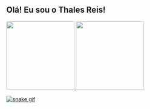 ## Olá! Eu sou o Thales Reis!
<div>
  <a href="https://github.com/thalesreis7">
  <img height="180em" src="https://github-readme-stats.vercel.app/api?username=ThalesReis&show_icons=true&theme=github_dark" />
  <img height="180em" src="https://github-readme-stats.vercel.app/api/top-langs/?username=thalesreis7&layout=compact&theme=github_dark" />
</div>
    
![snake gif](https://github.com/thalesreis7/thalesreis7/blob/output/github-contribution-grid-snake-dark.svg)
